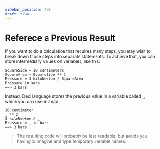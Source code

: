 ```yaml
---
sidebar_position: 430
draft: true
---
```


# Referece a Previous Result

If you want to do a calculation that requires many steps, you may wish to break down those steps into separate statements. To achieve that, you can store intermediary values on variables, like this:

```deci live
SquareSide = 10 centimeters
SquareArea = SquareSide ** 2
Pressure = 3 kiloNewton / SquareArea
Pressure in bars
==> 3 bars
```

Instead, Deci language stores the previous value in a variable called `_`, which you can use instead:

```deci live
10 centimeter
_ ** 2
3 kiloNewton / _
Pressure = _ in bars
==> 3 bars
```

> The resulting code will probably be less readable, but avoids you having to imagine and type temporary variable names.
